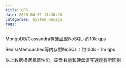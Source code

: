 ```yaml
---
title: QPS
date: 2020-04-01 11:38:20
categories: System Design
tags:
---
```



MongoDB/Cassandra等硬盘型NoSQL:    约10k qps

Redis/Memcached等内存型NoSQL：约100k - 1m qps

以上数据根据机器性能，硬盘数量和硬盘读写速度有所区别
